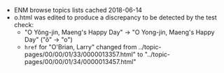 * ENM browse topics lists cached 2018-06-14
* o.html was edited to produce a discrepancy to be detected by the test check:
    * "O Yŏng-jin, Maeng&#39;s Happy Day" -> "O Yong-jin, Maeng&#39;s Happy Day" ("ŏ" -> "o")
    * `href` for "O&#39;Brian, Larry" changed from ../topic-pages/00/00/01/33/0000013357.html"
to "../topic-pages/00/00/01/34/0000013457.html"
